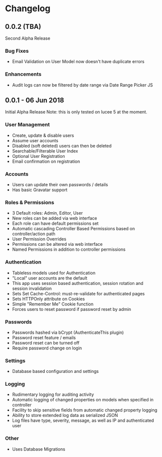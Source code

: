 # Changelog

## 0.0.2 (TBA)

Second Alpha Release

### Bug Fixes

- Email Validation on User Model now doesn't have duplicate errors

### Enhancements

- Audit logs can now be filtered by date range via Date Range Picker JS

## 0.0.1 - 06 Jun 2018

Initial Alpha Release
Note: this is only tested on lucee 5 at the moment.

### User Management

- Create, update & disable users
- Assume user accounts
- Disabled (soft deleted) users can then be deleted
- Searchable/Filterable User Index
- Optional User Registration
- Email confirmation on registration

### Accounts

- Users can update their own passwords / details
- Has basic Gravatar support

### Roles & Permissions

- 3 Default roles: Admin, Editor, User
- New roles can be added via web interface
- Each role can have default permissions set
- Automatic cascading Controller Based Permissions based on controller/action path
- User Permission Overrides
- Permissions can be altered via web interface
- Named Permissions in addition to controller permissions

### Authentication

- Tableless models used for Authentication
- "Local" user accounts are the default
- This app uses session based authentication, session rotation and session invalidation
- Sets Set Cache-Control: must-re-validate for authenticated pages
- Sets HTTPOnly attribute on Cookies
- Simple "Remember Me" Cookie function
- Forces users to reset password if password reset by admin

### Passwords

- Passwords hashed via bCrypt (AuthenticateThis plugin)
- Password reset feature / emails
- Password reset can be turned off
- Require password change on login

### Settings

- Database based configuration and settings

### Logging

- Rudimentary logging for auditing activity
- Automatic logging of changed properties on models when specified in controller
- Facility to skip sensitive fields from automatic changed property logging
- Ability to store extended log data as serialized JSON
- Log files have type, severity, message, as well as IP and authenticated user

### Other

- Uses Database Migrations
